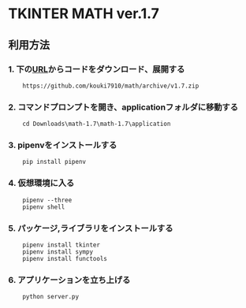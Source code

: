 # TKINTER MATH     ver.1.7

## 利用方法

### 1.  下の[URL](https://github.com/kouki7910/math/archive/v1.7.zip)からコードをダウンロード、展開する
        https://github.com/kouki7910/math/archive/v1.7.zip

### 2. コマンドプロンプトを開き、applicationフォルダに移動する
        cd Downloads\math-1.7\math-1.7\application

### 3. pipenvをインストールする
        pip install pipenv

### 4. 仮想環境に入る
        pipenv --three
        pipenv shell

### 5. パッケージ,ライブラリをインストールする
        pipenv install tkinter
        pipenv install sympy
        pipenv install functools

### 6. アプリケーションを立ち上げる
        python server.py
